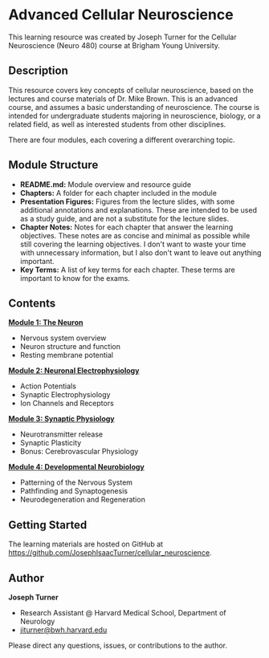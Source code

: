 # Advanced Cellular Neuroscience

This learning resource was created by Joseph Turner for the Cellular Neuroscience (Neuro 480) course at Brigham Young University. 

## Description 

This resource covers key concepts of cellular neuroscience, based on the lectures and course materials of Dr. Mike Brown. This is an advanced course, and assumes a basic understanding of neuroscience. The course is intended for undergraduate students majoring in neuroscience, biology, or a related field, as well as interested students from other disciplines. 

There are four modules, each covering a different overarching topic. 

## Module Structure
- **README.md:** Module overview and resource guide
- **Chapters:** A folder for each chapter included in the module
- **Presentation Figures:** Figures from the lecture slides, with some additional annotations and explanations. These are intended to be used as a study guide, and are not a substitute for the lecture slides.
- **Chapter Notes:** Notes for each chapter that answer the learning objectives. These notes are as concise and minimal as possible while still covering the learning objectives. I don't want to waste your time with unnecessary information, but I also don't want to leave out anything important.
- **Key Terms:** A list of key terms for each chapter. These terms are important to know for the exams.

## Contents
[**Module 1: The Neuron**](./1_The_Neuron)

- Nervous system overview
- Neuron structure and function
- Resting membrane potential

[**Module 2: Neuronal Electrophysiology**](./2_Neuronal_Electrophysiology)

- Action Potentials
- Synaptic Electrophysiology
- Ion Channels and Receptors

[**Module 3: Synaptic Physiology**](./3_Synaptic_Physiology)

- Neurotransmitter release
- Synaptic Plasticity
- Bonus: Cerebrovascular Physiology

[**Module 4: Developmental Neurobiology**](./4_Developmental_Neurobiology)

- Patterning of the Nervous System
- Pathfinding and Synaptogenesis
- Neurodegeneration and Regeneration

## Getting Started  

The learning materials are hosted on GitHub at https://github.com/JosephIsaacTurner/cellular_neuroscience.

## Author  

**Joseph Turner**

- Research Assistant @ Harvard Medical School, Department of Neurology
- jiturner@bwh.harvard.edu

Please direct any questions, issues, or contributions to the author.  
